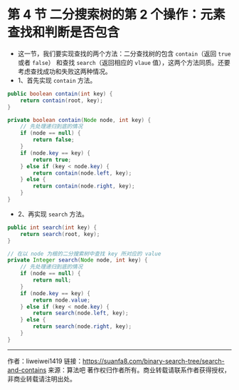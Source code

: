 # 第 4 节 二分搜索树的第 2 个操作：元素查找和判断是否包含

+ 这一节，我们要实现查找的两个方法：二分查找树的包含 `contain`（返回 `true` 或者 `false`） 和查找 `search`（返回相应的 `vlaue` 值），这两个方法同质。还要考虑查找成功和失败这两种情况。
+ 1、首先实现 `contain` 方法。

```java
public boolean contain(int key) {
    return contain(root, key);
}

private boolean contain(Node node, int key) {
    // 先处理递归到底的情况
    if (node == null) {
        return false;
    }
    if (node.key == key) {
        return true;
    } else if (key < node.key) {
        return contain(node.left, key);
    } else {
        return contain(node.right, key);
    }
}
```

+ 2、再实现 `search` 方法。

```java
public int search(int key) {
    return search(root, key);
}

// 在以 node 为根的二分搜索树中查找 key 所对应的 value
private Integer search(Node node, int key) {
    // 先处理递归到底的情况
    if (node == null) {
        return null;
    }
    if (node.key == key) {
        return node.value;
    } else if (key < node.key) {
        return search(node.left, key);
    } else {
        return search(node.right, key);
    }
}
```


---

作者：liweiwei1419
链接：https://suanfa8.com/binary-search-tree/search-and-contains
来源：算法吧
著作权归作者所有。商业转载请联系作者获得授权，非商业转载请注明出处。